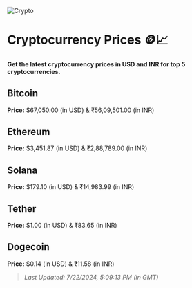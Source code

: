 
![Crypto](https://www.techguide.com.au/wp-content/uploads/2020/11/crypto3.jpeg)

# Cryptocurrency Prices 🪙📈

#### Get the latest cryptocurrency prices in USD and INR for top 5 cryptocurrencies.

## Bitcoin

**Price:** $67,050.00 (in USD) & ₹56,09,501.00 (in INR)

## Ethereum

**Price:** $3,451.87 (in USD) & ₹2,88,789.00 (in INR)

## Solana

**Price:** $179.10 (in USD) & ₹14,983.99 (in INR)

## Tether

**Price:** $1.00 (in USD) & ₹83.65 (in INR)

## Dogecoin

**Price:** $0.14 (in USD) & ₹11.58 (in INR)

> _Last Updated: 7/22/2024, 5:09:13 PM (in GMT)_
